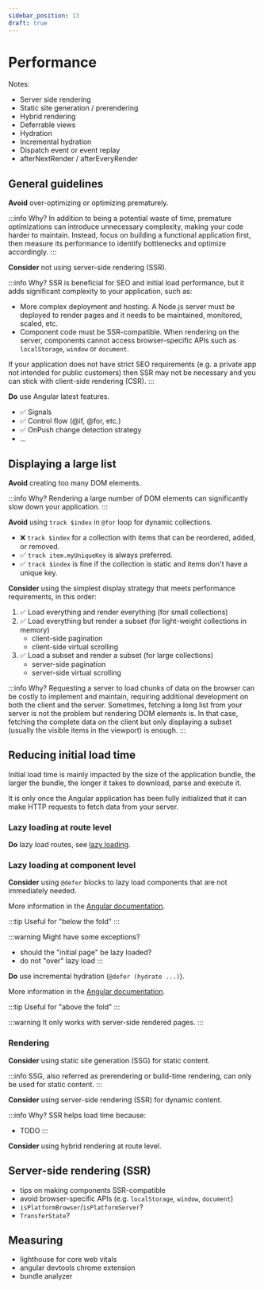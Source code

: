 ```yaml
---
sidebar_position: 13
draft: true
---
```


# Performance

Notes:
- Server side rendering
- Static site generation / prerendering
- Hybrid rendering
- Deferrable views
- Hydration
- Incremental hydration
- Dispatch event or event replay
- afterNextRender / afterEveryRender

## General guidelines

**Avoid** over-optimizing or optimizing prematurely.

:::info Why?
In addition to being a potential waste of time, premature optimizations can introduce unnecessary complexity, making your code harder to maintain. Instead, focus on building a functional application first, then measure its performance to identify bottlenecks and optimize accordingly.
:::

**Consider** not using server-side rendering (SSR).

:::info Why?
SSR is beneficial for SEO and initial load performance, but it adds significant complexity to your application, such as:
- More complex deployment and hosting. A Node.js server must be deployed to render pages and it needs to be maintained, monitored, scaled, etc.
- Component code must be SSR-compatible. When rendering on the server, components cannot access browser-specific APIs such as `localStorage`, `window` or `document`.

If your application does not have strict SEO requirements (e.g. a private app not intended for public customers) then SSR may not be necessary and you can stick with client-side rendering (CSR).
:::

**Do** use Angular latest features.
- ✅ Signals
- ✅ Control flow (@if, @for, etc.)
- ✅ OnPush change detection strategy
- ...

## Displaying a large list

**Avoid** creating too many DOM elements.

:::info Why?
Rendering a large number of DOM elements can significantly slow down your application.
:::

**Avoid** using `track $index` in `@for` loop for dynamic collections.
- ❌ `track $index` for a collection with items that can be reordered, added, or removed.
- ✅ `track item.myUniqueKey` is always preferred.
- ✅ `track $index` is fine if the collection is static and items don't have a unique key.

**Consider** using the simplest display strategy that meets performance requirements, in this order:
1. ✅ Load everything and render everything (for small collections)
2. ✅ Load everything but render a subset (for light-weight collections in memory)
    - client-side pagination
    - client-side virtual scrolling
3. ✅ Load a subset and render a subset (for large collections)
    - server-side pagination
    - server-side virtual scrolling

:::info Why?
Requesting a server to load chunks of data on the browser can be costly to implement and maintain, requiring additional development on both the client and the server. Sometimes, fetching a long list from your server is not the problem but rendering DOM elements is. In that case, fetching the complete data on the client but only displaying a subset (usually the visible items in the viewport) is enough.
:::

## Reducing initial load time

Initial load time is mainly impacted by the size of the application bundle, the larger the bundle, the longer it takes to download, parse and execute it.

It is only once the Angular application has been fully initialized that it can make HTTP requests to fetch data from your server. 


### Lazy loading at route level

**Do** lazy load routes, see [lazy loading](./routing.md#lazy-loading).

### Lazy loading at component level

**Consider** using `@defer` blocks to lazy load components that are not immediately needed.

More information in the [Angular documentation](https://angular.dev/guide/templates/defer).

:::tip
Useful for "below the fold"
:::

:::warning
Might have some exceptions?
- should the "initial page" be lazy loaded?
- do not "over" lazy load
:::

**Do** use incremental hydration (`@defer (hydrate ...)`).

More information in the [Angular documentation](https://angular.dev/guide/incremental-hydration).

:::tip
Useful for "above the fold"
:::

:::warning
It only works with server-side rendered pages.
:::

### Rendering

**Consider** using static site generation (SSG) for static content.

:::info
SSG, also referred as prerendering or build-time rendering, can only be used for static content.
:::

**Consider** using server-side rendering (SSR) for dynamic content.

:::info Why?
SSR helps load time because:
- TODO
:::

**Consider** using hybrid rendering at route level.

## Server-side rendering (SSR)

- tips on making components SSR-compatible
- avoid browser-specific APIs (e.g. `localStorage`, `window`, `document`)
- `isPlatformBrowser`/`isPlatformServer`?
- `TransferState`?

## Measuring

- lighthouse for core web vitals
- angular devtools chrome extension
- bundle analyzer